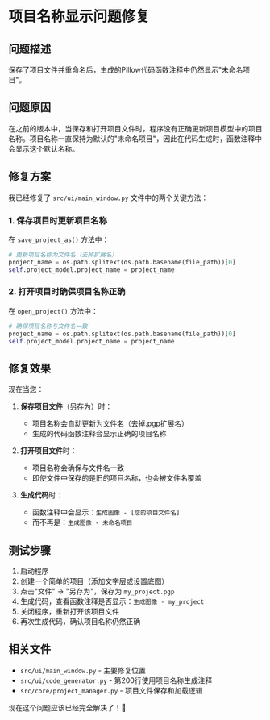 # 项目名称显示问题修复

## 问题描述

保存了项目文件并重命名后，生成的Pillow代码函数注释中仍然显示"未命名项目"。

## 问题原因

在之前的版本中，当保存和打开项目文件时，程序没有正确更新项目模型中的项目名称。项目名称一直保持为默认的"未命名项目"，因此在代码生成时，函数注释中会显示这个默认名称。

## 修复方案

我已经修复了 `src/ui/main_window.py` 文件中的两个关键方法：

### 1. 保存项目时更新项目名称

在 `save_project_as()` 方法中：
```python
# 更新项目名称为文件名（去掉扩展名）
project_name = os.path.splitext(os.path.basename(file_path))[0]
self.project_model.project_name = project_name
```

### 2. 打开项目时确保项目名称正确

在 `open_project()` 方法中：
```python
# 确保项目名称与文件名一致
project_name = os.path.splitext(os.path.basename(file_path))[0]
self.project_model.project_name = project_name
```

## 修复效果

现在当您：

1. **保存项目文件**（另存为）时：
   - 项目名称会自动更新为文件名（去掉.pgp扩展名）
   - 生成的代码函数注释会显示正确的项目名称

2. **打开项目文件**时：
   - 项目名称会确保与文件名一致
   - 即使文件中保存的是旧的项目名称，也会被文件名覆盖

3. **生成代码**时：
   - 函数注释中会显示：`生成图像 - [您的项目文件名]`
   - 而不再是：`生成图像 - 未命名项目`

## 测试步骤

1. 启动程序
2. 创建一个简单的项目（添加文字层或设置底图）
3. 点击"文件" → "另存为"，保存为 `my_project.pgp`
4. 生成代码，查看函数注释是否显示：`生成图像 - my_project`
5. 关闭程序，重新打开该项目文件
6. 再次生成代码，确认项目名称仍然正确

## 相关文件

- `src/ui/main_window.py` - 主要修复位置
- `src/ui/code_generator.py` - 第200行使用项目名称生成注释
- `src/core/project_manager.py` - 项目文件保存和加载逻辑

现在这个问题应该已经完全解决了！🎉
